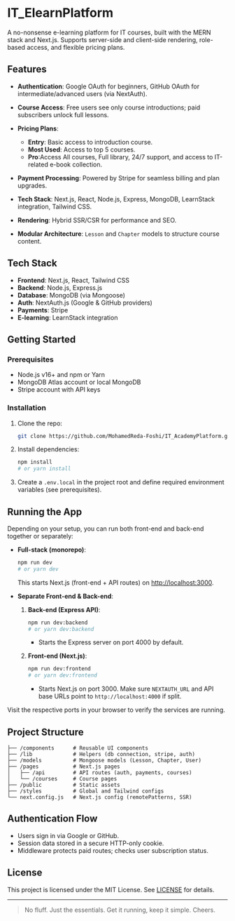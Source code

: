 # IT\_ElearnPlatform

A no-nonsense e-learning platform for IT courses, built with the MERN stack and Next.js. Supports server-side and client-side rendering, role-based access, and flexible pricing plans.

## Features

* **Authentication**: Google OAuth for beginners, GitHub OAuth for intermediate/advanced users (via NextAuth).
* **Course Access**: Free users see only course introductions; paid subscribers unlock full lessons.
* **Pricing Plans**:

  * **Entry**: Basic access to introduction course.
  * **Most Used**: Access to top 5 courses.
  * **Pro**:Access All courses, Full library, 24/7 support, and access to IT-related e-book collection.
* **Payment Processing**: Powered by Stripe for seamless billing and plan upgrades.
* **Tech Stack**: Next.js, React, Node.js, Express, MongoDB, LearnStack integration, Tailwind CSS.
* **Rendering**: Hybrid SSR/CSR for performance and SEO.
* **Modular Architecture**: `Lesson` and `Chapter` models to structure course content.

## Tech Stack

* **Frontend**: Next.js, React, Tailwind CSS
* **Backend**: Node.js, Express.js
* **Database**: MongoDB (via Mongoose)
* **Auth**: NextAuth.js (Google & GitHub providers)
* **Payments**: Stripe
* **E-learning**: LearnStack integration

## Getting Started

### Prerequisites

* Node.js v16+ and npm or Yarn
* MongoDB Atlas account or local MongoDB
* Stripe account with API keys

### Installation

1. Clone the repo:

   ```bash
   git clone https://github.com/MohamedReda-Foshi/IT_AcademyPlatform.git
   ```

2. Install dependencies:

   ```bash
   npm install
   # or yarn install
   ```

3. Create a `.env.local` in the project root and define required environment variables (see prerequisites).

## Running the App

Depending on your setup, you can run both front-end and back-end together or separately:

* **Full-stack (monorepo)**:

  ```bash
  npm run dev
  # or yarn dev
  ```

  This starts Next.js (front-end + API routes) on [http://localhost:3000](http://localhost:3000).

* **Separate Front-end & Back-end**:

  1. **Back-end (Express API)**:

     ```bash
     npm run dev:backend
     # or yarn dev:backend
     ```

     * Starts the Express server on port 4000 by default.

  2. **Front-end (Next.js)**:

     ```bash
     npm run dev:frontend
     # or yarn dev:frontend
     ```

     * Starts Next.js on port 3000. Make sure `NEXTAUTH_URL` and API base URLs point to `http://localhost:4000` if split.

Visit the respective ports in your browser to verify the services are running.

## Project Structure

```
├── /components      # Reusable UI components
├── /lib             # Helpers (db connection, stripe, auth)
├── /models          # Mongoose models (Lesson, Chapter, User)
├── /pages           # Next.js pages
│   ├── /api         # API routes (auth, payments, courses)
│   └── /courses     # Course pages
├── /public          # Static assets
├── /styles          # Global and Tailwind configs
└── next.config.js   # Next.js config (remotePatterns, SSR)
```

## Authentication Flow

* Users sign in via Google or GitHub.
* Session data stored in a secure HTTP-only cookie.
* Middleware protects paid routes; checks user subscription status.

##

## License

This project is licensed under the MIT License. See [LICENSE](LICENSE) for details.

---

> No fluff. Just the essentials. Get it running, keep it simple. Cheers.
